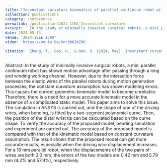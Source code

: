 ```yaml
---
title: "Inconstant curvature kinematics of parallel continuum robot without static model"
collection: publications
category: conferences
permalink: /publication/2024_ICRA_Inconstant_curvature
excerpt: ' In the study of minimally invasive surgical robots, a mini parallel continuum robot has shown motion advantage after passing through a long and winding working channel. However, due to the interaction force between the elastic wires of the parallel robots during motion generation processes, the constant curvature assumption has shown modeling errors. This causes the current geometric kinematic model to become unreliable. Therefore, there is a need for a more accurate kinematic model in the absence of a complicated static model. This paper aims to solve this issue. The simulation in ANSYS is carried out, and the shape of one of the driving wires, when bending, is fitted by a two-segment polynomial curve. Then, the position of the distal wrist tip can be calculated based on the curve shape. To verify the accuracy of the proposed model, bending simulation and experiment are carried out. The accuracy of the proposed model is compared with that of the kinematic model based on constant curvature assumption. The result shows that the proposed model can get more accurate results, especially when the driving wire displacement increases. For a 10 mm parallel robot, when the displacements of the two pairs of wires are both 3.0 mm, the errors of the two models are 0.42 mm and 5.79 mm (4.2% and 57.9%), respectively.'
date: 2024-05-13
venue: '2024-IEEE ICRA'
video: 'https://youtu.be/9nc3ONZmZM8'

citation: 'Zhang, T., Gao, H., & Ren, H. (2024, May). Inconstant curvature kinematics of parallel continuum robot without static model. In 2024 IEEE International Conference on Robotics and Automation (ICRA) (pp. 5864-5870). IEEE.'
---
```

Abstract:
In the study of minimally invasive surgical robots, a mini parallel continuum robot has shown motion advantage after passing through a long and winding working channel. However, due to the interaction force between the elastic wires of the parallel robots during motion generation processes, the constant curvature assumption has shown modeling errors. This causes the current geometric kinematic model to become unreliable. Therefore, there is a need for a more accurate kinematic model in the absence of a complicated static model. This paper aims to solve this issue. The simulation in ANSYS is carried out, and the shape of one of the driving wires, when bending, is fitted by a two-segment polynomial curve. Then, the position of the distal wrist tip can be calculated based on the curve shape. To verify the accuracy of the proposed model, bending simulation and experiment are carried out. The accuracy of the proposed model is compared with that of the kinematic model based on constant curvature assumption. The result shows that the proposed model can get more accurate results, especially when the driving wire displacement increases. For a 10 mm parallel robot, when the displacements of the two pairs of wires are both 3.0 mm, the errors of the two models are 0.42 mm and 5.79 mm (4.2% and 57.9%), respectively.
